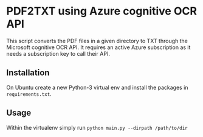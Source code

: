 # PDF2TXT using Azure cognitive OCR API

This script converts the PDF files in a given directory to TXT through the 
Microsoft cognitive OCR API.
It requires an active Azure subscription as it needs a subscription key to call their API.

## Installation 

On Ubuntu create a new Python-3 virtual env and install the packages in `requirements.txt`.

## Usage 
Within the virtualenv simply run `python main.py --dirpath /path/to/dir`

